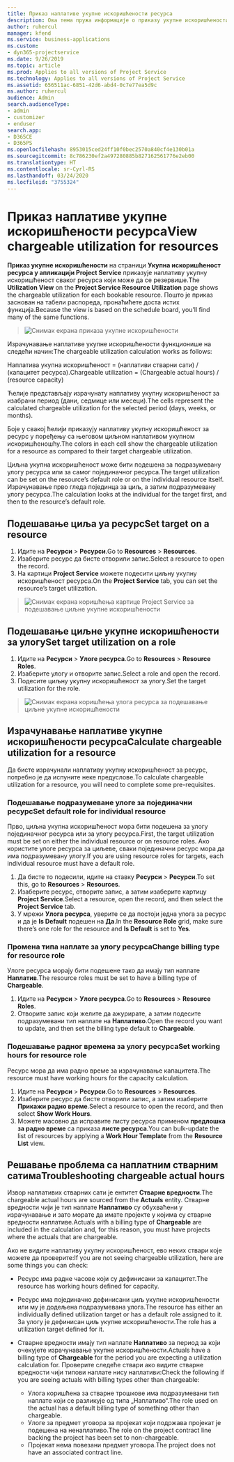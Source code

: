 ```yaml
---
title: Приказ наплативе укупне искоришћености ресурса
description: Ова тема пружа информације о приказу укупне искоришћености ресурса.
author: ruhercul
manager: kfend
ms.service: business-applications
ms.custom:
- dyn365-projectservice
ms.date: 9/26/2019
ms.topic: article
ms.prod: Applies to all versions of Project Service
ms.technology: Applies to all versions of Project Service
ms.assetid: 656511ac-6851-42d6-abd4-0c7e77ea5d9c
ms.author: ruhercul
audience: Admin
search.audienceType:
- admin
- customizer
- enduser
search.app:
- D365CE
- D365PS
ms.openlocfilehash: 8953015ced24ff10f0bec2570a840cf4e130b01a
ms.sourcegitcommit: 8c786230ef2a497280885b827162561776e2eb00
ms.translationtype: HT
ms.contentlocale: sr-Cyrl-RS
ms.lasthandoff: 03/24/2020
ms.locfileid: "3755324"
---
```

# <a name="view-chargeable-utilization-for-resources"></a><span data-ttu-id="9bf64-103">Приказ наплативе укупне искоришћености ресурса</span><span class="sxs-lookup"><span data-stu-id="9bf64-103">View chargeable utilization for resources</span></span>
 
<span data-ttu-id="9bf64-104">**Приказ укупне искоришћености** на страници **Укупна искоришћеност ресурса у апликацији Project Service** приказује наплативу укупну искоришћеност сваког ресурса који може да се резервише.</span><span class="sxs-lookup"><span data-stu-id="9bf64-104">The **Utilization View** on the **Project Service Resource Utilization** page shows the chargeable utilization for each bookable resource.</span></span> <span data-ttu-id="9bf64-105">Пошто је приказ заснован на табели распореда, пронаћићете доста истих функција.</span><span class="sxs-lookup"><span data-stu-id="9bf64-105">Because the view is based on the schedule board, you’ll find many of the same functions.</span></span>

> ![Снимак екрана приказа укупне искоришћености](media/FAQ-utilization-1.png)
 

<span data-ttu-id="9bf64-107">Израчунавање наплативе укупне искоришћености функционише на следећи начин:</span><span class="sxs-lookup"><span data-stu-id="9bf64-107">The chargeable utilization calculation works as follows:</span></span>

   <span data-ttu-id="9bf64-108">Наплатива укупна искоришћеност = (наплативи стварни сати) / (капацитет ресурса).</span><span class="sxs-lookup"><span data-stu-id="9bf64-108">Chargeable utilization = (Chargeable actual hours) / (resource capacity)</span></span>

<span data-ttu-id="9bf64-109">Ћелије представљају израчунату наплативу укупну искоришћеност за изабрани период (дани, седмице или месеци).</span><span class="sxs-lookup"><span data-stu-id="9bf64-109">The cells represent the calculated chargeable utilization for the selected period (days, weeks, or months).</span></span>

<span data-ttu-id="9bf64-110">Боје у свакој ћелији приказују наплативу укупну искоришћеност за ресурс у поређењу са његовом циљном наплативом укупном искоришћеношћу.</span><span class="sxs-lookup"><span data-stu-id="9bf64-110">The colors in each cell show the chargeable utilization for a resource as compared to their target chargeable utilization.</span></span> 

<span data-ttu-id="9bf64-111">Циљна укупна искоришћеност може бити подешена за подразумевану улогу ресурса или за самог појединачног ресурса.</span><span class="sxs-lookup"><span data-stu-id="9bf64-111">The target utilization can be set on the resource’s default role or on the individual resource itself.</span></span> <span data-ttu-id="9bf64-112">Израчунавање прво гледа појединца за циљ, а затим подразумевану улогу ресурса.</span><span class="sxs-lookup"><span data-stu-id="9bf64-112">The calculation looks at the individual for the target first, and then to the resource’s default role.</span></span>

## <a name="set-target-on-a-resource"></a><span data-ttu-id="9bf64-113">Подешавање циља уа ресурс</span><span class="sxs-lookup"><span data-stu-id="9bf64-113">Set target on a resource</span></span>

1. <span data-ttu-id="9bf64-114">Идите на **Ресурси** \> **Ресурси**.</span><span class="sxs-lookup"><span data-stu-id="9bf64-114">Go to **Resources** \> **Resources**.</span></span> 
2. <span data-ttu-id="9bf64-115">Изаберите ресурс да бисте отворили запис.</span><span class="sxs-lookup"><span data-stu-id="9bf64-115">Select a resource to open the record.</span></span> 
3. <span data-ttu-id="9bf64-116">На картици **Project Service** можете подесити циљну укупну искоришћеност ресурса.</span><span class="sxs-lookup"><span data-stu-id="9bf64-116">On the **Project Service** tab, you can set the resource’s target utilization.</span></span>

> ![Снимак екрана коришћења картице Project Service за подешавање циљне укупне искоришћености](media/FAQ-utilization-2.png)
 
## <a name="set-target-utilization-on-a-role"></a><span data-ttu-id="9bf64-118">Подешавање циљне укупне искоришћености за улогу</span><span class="sxs-lookup"><span data-stu-id="9bf64-118">Set target utilization on a role</span></span>

1. <span data-ttu-id="9bf64-119">Идите на **Ресурси** \> **Улоге ресурса**.</span><span class="sxs-lookup"><span data-stu-id="9bf64-119">Go to **Resources** \> **Resource Roles**.</span></span> 
2. <span data-ttu-id="9bf64-120">Изаберите улогу и отворите запис.</span><span class="sxs-lookup"><span data-stu-id="9bf64-120">Select a role and open the record.</span></span> 
3. <span data-ttu-id="9bf64-121">Подесите циљну укупну искоришћеност за улогу.</span><span class="sxs-lookup"><span data-stu-id="9bf64-121">Set the target utilization for the role.</span></span>

> ![Снимак екрана коришћења улога ресурса за подешавање циљне укупне искоришћености](media/FAQ-utilization-3.png)
 
## <a name="calculate-chargeable-utilization-for-a-resource"></a><span data-ttu-id="9bf64-123">Израчунавање наплативе укупне искоришћености ресурса</span><span class="sxs-lookup"><span data-stu-id="9bf64-123">Calculate chargeable utilization for a resource</span></span>

<span data-ttu-id="9bf64-124">Да бисте израчунали наплативу укупну искоришћеност за ресурс, потребно је да испуните неке предуслове.</span><span class="sxs-lookup"><span data-stu-id="9bf64-124">To calculate chargeable utilization for a resource, you will need to complete some pre-requisites.</span></span> 

### <a name="set-default-role-for-individual-resource"></a><span data-ttu-id="9bf64-125">Подешавање подразумеване улоге за појединачни ресурс</span><span class="sxs-lookup"><span data-stu-id="9bf64-125">Set default role for individual resource</span></span>

<span data-ttu-id="9bf64-126">Прво, циљна укупна искоришћеност мора бити подешена за улогу појединачног ресурса или за улогу ресурса.</span><span class="sxs-lookup"><span data-stu-id="9bf64-126">First, the target utilization must be set on either the individual resource or on resource roles.</span></span> <span data-ttu-id="9bf64-127">Ако користите улоге ресурса за циљеве, сваки појединачни ресурс мора да има подразумевану улогу.</span><span class="sxs-lookup"><span data-stu-id="9bf64-127">If you are using resource roles for targets, each individual resource must have a default role.</span></span> 

1. <span data-ttu-id="9bf64-128">Да бисте то подесили, идите на ставку **Ресурси** \> **Ресурси**.</span><span class="sxs-lookup"><span data-stu-id="9bf64-128">To set this, go to **Resources** \> **Resources**.</span></span> 
2. <span data-ttu-id="9bf64-129">Изаберите ресурс, отворите запис, а затим изаберите картицу **Project Service**.</span><span class="sxs-lookup"><span data-stu-id="9bf64-129">Select a resource, open the record, and then select the **Project Service** tab.</span></span> 
3. <span data-ttu-id="9bf64-130">У мрежи **Улога ресурса**, уверите се да постоји једна улога за ресурс и да је **Is Default** подешен на **Да**.</span><span class="sxs-lookup"><span data-stu-id="9bf64-130">In the **Resource Role** grid, make sure there’s one role for the resource and **Is Default** is set to **Yes**.</span></span>
 
### <a name="change-billing-type-for-resource-role"></a><span data-ttu-id="9bf64-131">Промена типа наплате за улогу ресурса</span><span class="sxs-lookup"><span data-stu-id="9bf64-131">Change billing type for resource role</span></span>

<span data-ttu-id="9bf64-132">Улоге ресурса морају бити подешене тако да имају тип наплате **Наплатив**.</span><span class="sxs-lookup"><span data-stu-id="9bf64-132">The resource roles must be set to have a billing type of **Chargeable**.</span></span> 

1. <span data-ttu-id="9bf64-133">Идите на **Ресурси** \> **Улоге ресурса**.</span><span class="sxs-lookup"><span data-stu-id="9bf64-133">Go to **Resources** \> **Resource Roles**.</span></span> 
2. <span data-ttu-id="9bf64-134">Отворите запис који желите да ажурирате, а затим подесите подразумевани тип наплате на **Наплативо**.</span><span class="sxs-lookup"><span data-stu-id="9bf64-134">Open the record you want to update, and then set the billing type default to **Chargeable**.</span></span>

### <a name="set-working-hours-for-resource-role"></a><span data-ttu-id="9bf64-135">Подешавање радног времена за улогу ресурса</span><span class="sxs-lookup"><span data-stu-id="9bf64-135">Set working hours for resource role</span></span>
 
<span data-ttu-id="9bf64-136">Ресурс мора да има радно време за израчунавање капацитета.</span><span class="sxs-lookup"><span data-stu-id="9bf64-136">The resource must have working hours for the capacity calculation.</span></span> 

1. <span data-ttu-id="9bf64-137">Идите на **Ресурси** \> **Ресурси**.</span><span class="sxs-lookup"><span data-stu-id="9bf64-137">Go to **Resources** \> **Resources**.</span></span> 
2. <span data-ttu-id="9bf64-138">Изаберите ресурс да бисте отворили запис, а затим изаберите **Прикажи радно време**.</span><span class="sxs-lookup"><span data-stu-id="9bf64-138">Select a resource to open the record, and then select **Show Work Hours**.</span></span> 
3. <span data-ttu-id="9bf64-139">Можете масовно да исправите листу ресурса применом **предлошка за радно време** са приказа **листе ресурса**.</span><span class="sxs-lookup"><span data-stu-id="9bf64-139">You can bulk-update the list of resources by applying a **Work Hour Template** from the **Resource List** view.</span></span>

## <a name="troubleshooting-chargeable-actual-hours"></a><span data-ttu-id="9bf64-140">Решавање проблема са наплатним стварним сатима</span><span class="sxs-lookup"><span data-stu-id="9bf64-140">Troubleshooting chargeable actual hours</span></span>

<span data-ttu-id="9bf64-141">Извор наплативих стварних сати је ентитет **Стварне вредности**.</span><span class="sxs-lookup"><span data-stu-id="9bf64-141">The chargeable actual hours are sourced from the **Actuals** entity.</span></span> <span data-ttu-id="9bf64-142">Стварне вредности чији је тип наплате **Наплативо** су обухваћени у израчунавање и зато морате да имате пројекте у којима су стварне вредности наплативе.</span><span class="sxs-lookup"><span data-stu-id="9bf64-142">Actuals with a billing type of **Chargeable** are included in the calculation and, for this reason, you must have projects where the actuals that are chargeable.</span></span>

<span data-ttu-id="9bf64-143">Ако не видите наплативу укупну искоришћеност, ево неких ствари које можете да проверите:</span><span class="sxs-lookup"><span data-stu-id="9bf64-143">If you are not seeing chargeable utilization, here are some things you can check:</span></span>

- <span data-ttu-id="9bf64-144">Ресурс има радне часове који су дефинисани за капацитет.</span><span class="sxs-lookup"><span data-stu-id="9bf64-144">The resource has working hours defined for capacity.</span></span>
- <span data-ttu-id="9bf64-145">Ресурс има појединачно дефинисани циљ укупне искоришћености или му је додељена подразумевана улога.</span><span class="sxs-lookup"><span data-stu-id="9bf64-145">The resource has either an individually defined utilization target or has a default role assigned to it.</span></span> <span data-ttu-id="9bf64-146">За улогу је дефинисан циљ укупне искоришћености.</span><span class="sxs-lookup"><span data-stu-id="9bf64-146">The role has a utilization target defined for it.</span></span>
- <span data-ttu-id="9bf64-147">Стварне вредности имају тип наплате **Наплативо** за период за који очекујете израчунавање укупне искоришћености.</span><span class="sxs-lookup"><span data-stu-id="9bf64-147">Actuals have a billing type of **Chargeable** for the period you are expecting a utilization calculation for.</span></span> <span data-ttu-id="9bf64-148">Проверите следеће ствари ако видите стварне вредности чији типови наплате нису наплативи:</span><span class="sxs-lookup"><span data-stu-id="9bf64-148">Check the following if you are seeing actuals with billing types other than chargeable:</span></span>

  - <span data-ttu-id="9bf64-149">Улога коришћена за стварне трошкове има подразумевани тип наплате који се разликује од типа „Наплативо“.</span><span class="sxs-lookup"><span data-stu-id="9bf64-149">The role used on the actual has a default billing type of something other than chargeable.</span></span>
  - <span data-ttu-id="9bf64-150">Улоге за предмет уговора за пројекат који подржава пројекат је подешена на ненаплативо.</span><span class="sxs-lookup"><span data-stu-id="9bf64-150">The role on the project contract line backing the project has been set to non-chargeable.</span></span>
  - <span data-ttu-id="9bf64-151">Пројекат нема повезани предмет уговора.</span><span class="sxs-lookup"><span data-stu-id="9bf64-151">The project does not have an associated contract line.</span></span>

